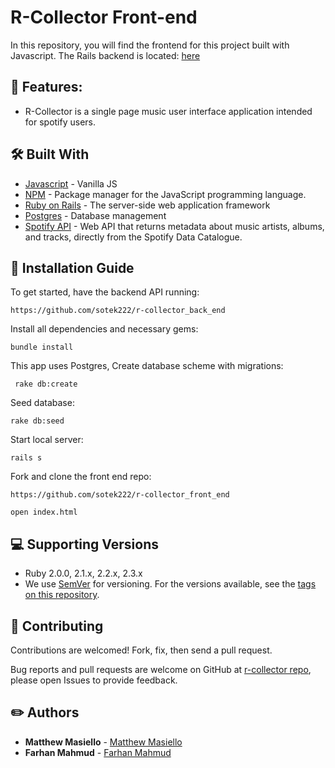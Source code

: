 # R-Collector Front-end
In this repository, you will find the frontend for this project built with Javascript. The Rails backend is located: [here](https://github.com/sotek222/r-collector_back_end)

## 📌 Features:
* R-Collector is a single page music user interface application intended for spotify users.
<!-- * [Demo link]() -->

## 🛠 Built With
* [Javascript](https://www.javascript.com/) - Vanilla JS
* [NPM](https://www.npmjs.com/) - Package manager for the JavaScript programming language.
* [Ruby on Rails](https://rubyonrails.org/) - The server-side web application framework
* [Postgres](https://www.postgresql.org/) - Database management
* [Spotify API](https://developer.spotify.com/) - Web API that returns metadata about music artists, albums, and tracks, directly from the Spotify Data Catalogue. 

## 📑 Installation Guide

To get started, have the backend API running:

`https://github.com/sotek222/r-collector_back_end`

Install all dependencies and necessary gems:

`bundle install `

This app uses Postgres, Create database scheme with migrations:

` rake db:create`

Seed database:

` rake db:seed `

Start local server:

` rails s `

Fork and clone the front end repo:

`https://github.com/sotek222/r-collector_front_end`

`open index.html`

## 💻 Supporting Versions
- Ruby 2.0.0, 2.1.x, 2.2.x, 2.3.x
- We use [SemVer](http://semver.org/) for versioning. For the versions available, see the [tags on this repository](https://github.com/your/project/tags).

## 🤩 Contributing

Contributions are welcomed!  Fork, fix, then send a pull request.

Bug reports and pull requests are welcome on GitHub at [r-collector repo](https://github.com/sotek222/r-collector_front_end), please open Issues to provide feedback.

## ✏️ Authors

* **Matthew Masiello** - [Matthew Masiello]()
* **Farhan Mahmud** - [Farhan Mahmud]()
